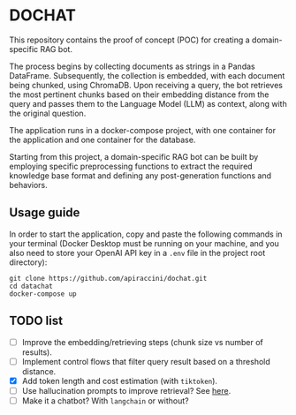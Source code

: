 # DOCHAT

This repository contains the proof of concept (POC) for creating a domain-specific RAG bot.

The process begins by collecting documents as strings in a Pandas DataFrame. Subsequently, the collection is embedded, with each document being chunked, using ChromaDB.
Upon receiving a query, the bot retrieves the most pertinent chunks based on their embedding distance from the query and passes them to the Language Model (LLM) as context, along with the original question.

The application runs in a docker-compose project, with one container for the application and one container for the database.

Starting from this project, a domain-specific RAG bot can be built by employing specific preprocessing functions to extract the required knowledge base format and defining any post-generation functions and behaviors.

## Usage guide

In order to start the application, copy and paste the following commands in your terminal (Docker Desktop must be running on your machine, and you also need to store your OpenAI API key in a `.env` file in the project root directory):

```
git clone https://github.com/apiraccini/dochat.git
cd datachat
docker-compose up
```

## TODO list

- [ ] Improve the embedding/retrieving steps (chunk size vs number of results).
- [ ] Implement control flows that filter query result based on a threshold distance.
- [x] Add token length and cost estimation (with `tiktoken`).
- [ ] Use hallucination prompts to improve retrieval? See [here](https://cookbook.openai.com/examples/vector_databases/chroma/hyde-with-chroma-and-openai).
- [ ] Make it a chatbot? With `langchain` or without?
